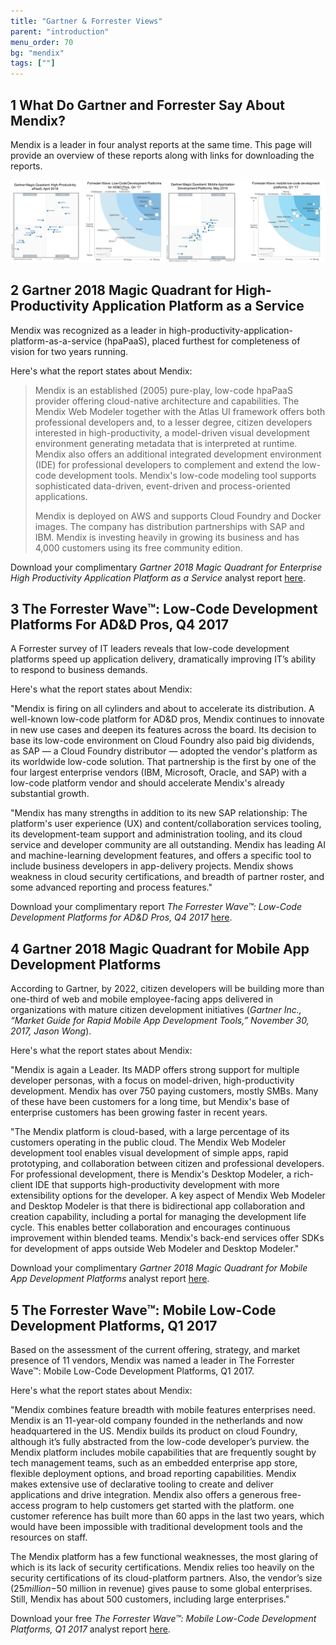 ```yaml
---
title: "Gartner & Forrester Views"
parent: "introduction"
menu_order: 70
bg: "mendix"
tags: [""]
---
```


## 1 What Do Gartner and Forrester Say About Mendix?

Mendix is a leader in four analyst reports at the same time. This page will provide an overview of these reports along with links for downloading the reports.

![](attachments/magic-quadrants.png)

## 2 Gartner 2018 Magic Quadrant for High-Productivity Application Platform as a Service

Mendix was recognized as a leader in high-productivity-application-platform-as-a-service (hpaPaaS), placed furthest for completeness of vision for two years running.

Here's what the report states about Mendix:

<blockquote>Mendix is an established (2005) pure-play, low-code hpaPaaS provider offering cloud-native architecture and capabilities. The Mendix Web Modeler together with the Atlas UI framework offers both professional developers and, to a lesser degree, citizen developers interested in high-productivity, a model-driven visual development environment generating metadata that is interpreted at runtime. Mendix also offers an additional integrated development environment (IDE) for professional developers to complement and extend the low-code development tools. Mendix's low-code modeling tool supports sophisticated data-driven, event-driven and process-oriented applications.

Mendix is deployed on AWS and supports Cloud Foundry and Docker images. The company has distribution partnerships with SAP and IBM. Mendix is investing heavily in growing its business and has 4,000 customers using its free community edition.</blockquote>

Download your complimentary *Gartner 2018 Magic Quadrant for Enterprise High Productivity Application Platform as a Service* analyst report [here](https://www.mendix.com/resources/gartner-high-productivity-apaas-report/?utm_source=google&utm_medium=cpc&utm_term=%2Bmendix&utm_campaign=NL%20-%20Branded&gclid=CjwKCAjw4uXaBRAcEiwAuAUz8O91V7HHyGAr5y7PrGldJyokTLHnGhxO6ojRSQLByLpscXrcAyTeeRoCk3QQAvD_BwE).

## 3 The Forrester Wave™: Low-Code Development Platforms For AD&D Pros, Q4 2017

A Forrester survey of IT leaders reveals that low-code development platforms speed up application delivery, dramatically improving IT’s ability to respond to business demands.

Here's what the report states about Mendix:

"Mendix is firing on all cylinders and about to accelerate its distribution. A well-known low-code platform for AD&D pros, Mendix continues to innovate in new use cases and deepen its features across the board. Its decision to base its low-code environment on Cloud Foundry also paid big dividends, as SAP — a Cloud Foundry distributor — adopted the vendor's platform as its worldwide low-code solution. That partnership is the first by one of the four largest enterprise vendors (IBM, Microsoft, Oracle, and SAP) with a low-code platform vendor and should accelerate Mendix's already substantial growth.

"Mendix has many strengths in addition to its new SAP relationship: The platform's user experience (UX) and content/collaboration services tooling, its development-team support and administration tooling, and its cloud service and developer community are all outstanding. Mendix has leading AI and machine-learning development features, and offers a specific tool to include business developers in app-delivery projects. Mendix shows weakness in cloud security certifications, and breadth of partner roster, and some advanced reporting and process features."

Download your complimentary report *The Forrester Wave™: Low-Code Development Platforms for AD&D Pros, Q4 2017* [here](https://www.mendix.com/resources/forrester-low-code-platform-wave/).

## 4 Gartner 2018 Magic Quadrant for Mobile App Development Platforms

According to Gartner, by 2022, citizen developers will be building more than one-third of web and mobile employee-facing apps delivered in organizations with mature citizen development initiatives (*Gartner Inc., “Market Guide for Rapid Mobile App Development Tools,” November 30, 2017, Jason Wong*).

Here's what the report states about Mendix:

"Mendix is again a Leader. Its MADP offers strong support for multiple developer personas, with a focus on model-driven, high-productivity development. Mendix has over 750 paying customers, mostly SMBs. Many of these have been customers for a long time, but Mendix's base of enterprise customers has been growing faster in recent years.

"The Mendix platform is cloud-based, with a large percentage of its customers operating in the public cloud. The Mendix Web Modeler development tool enables visual development of simple apps, rapid prototyping, and collaboration between citizen and professional developers. For professional development, there is Mendix's Desktop Modeler, a rich-client IDE that supports high-productivity development with more extensibility options for the developer. A key aspect of Mendix Web Modeler and Desktop Modeler is that there is bidirectional app collaboration and creation capability, including a portal for managing the development life cycle. This enables better collaboration and encourages continuous improvement within blended teams. Mendix's back-end services offer SDKs for development of apps outside Web Modeler and Desktop Modeler."

Download your complimentary *Gartner 2018 Magic Quadrant for Mobile App Development Platforms* analyst report [here](https://www.mendix.com/resources/gartner-magic-quadrant-for-mobile-app-development-platforms/).

## 5 The Forrester Wave™: Mobile Low-Code Development Platforms, Q1 2017

Based on the assessment of the current offering, strategy, and market presence of 11 vendors, Mendix was named a leader in The Forrester Wave™: Mobile Low-Code Development Platforms, Q1 2017.

Here's what the report states about Mendix:

"Mendix combines feature breadth with mobile features enterprises need. Mendix is an 11-year-old company founded in the netherlands and now headquartered in the US. Mendix builds its product on cloud Foundry, although it’s fully abstracted from the low-code developer’s purview. the Mendix platform includes mobile capabilities that are frequently sought by tech management teams, such as an embedded enterprise app store, flexible deployment options, and broad reporting capabilities. Mendix makes extensive use of declarative tooling to create and deliver applications and drive integration. Mendix also offers a generous free-access program to help customers get started with the platform. one customer reference has built more than 60 apps in the last two years, which would have been impossible with traditional development tools and the resources on staff.

The Mendix platform has a few functional weaknesses, the most glaring of which is its lack of
security certifications. Mendix relies too heavily on the security certifications of its cloud-platform partners. Also, the vendor’s size ($25 million-$50 million in revenue) gives pause to some global enterprises. Still, Mendix has about 500 customers, including large enterprises."

Download your free *The Forrester Wave™: Mobile Low-Code Development Platforms, Q1 2017* analyst report [here](https://www.mendix.com/resources/forrester-mobile-low-code-wave/).
